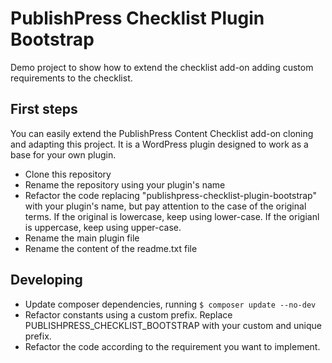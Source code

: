 PublishPress Checklist Plugin Bootstrap
=======================================

Demo project to show how to extend the checklist add-on adding custom requirements to the checklist.

## First steps

You can easily extend the PublishPress Content Checklist add-on cloning and adapting this project. It is a WordPress plugin designed to work as a base for your own plugin.

* Clone this repository
* Rename the repository using your plugin's name
* Refactor the code replacing "publishpress-checklist-plugin-bootstrap" with your plugin's name, but pay attention to the case of the original terms. If the original is lowercase, keep using lower-case. If the origianl is uppercase, keep using upper-case.
* Rename the main plugin file
* Rename the content of the readme.txt file

## Developing

* Update composer dependencies, running `$ composer update --no-dev`
* Refactor constants using a custom prefix. Replace PUBLISHPRESS_CHECKLIST_BOOTSTRAP with your custom and unique prefix.
* Refactor the code according to the requirement you want to implement.



